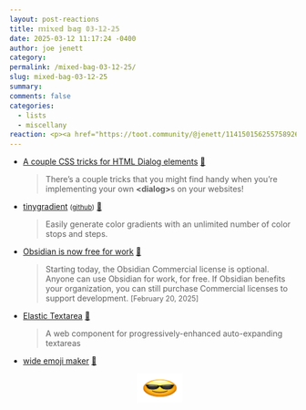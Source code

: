 ```yaml
---
layout: post-reactions
title: 𝕞𝕚𝕩𝕖𝕕 𝕓𝕒𝕘 𝟘𝟛-𝟙𝟚-𝟚𝟝
date: 2025-03-12 11:17:24 -0400
author: joe jenett
category: 
permalink: /mixed-bag-03-12-25/
slug: mixed-bag-03-12-25
summary: 
comments: false
categories:
  - lists
  - miscellany
reaction: <p><a href="https://toot.community/@jenett/114150156255758926#favorited-by-109326597713827183"><img src="https://static.toot.community/cache/accounts/avatars/112/757/571/850/957/359/original/71a15e19bfc75e90.png" alt="" width="48"><br><span style="font-size:.9rem;">Pamela</span></a></p>
---
```

<ul class="links">
	<li><a title="by Cassidy Williams" href="https://cassidoo.co/post/css-for-dialogs/">A couple CSS tricks for HTML Dialog elements</a> <a title="source" href="https://pinboard.in/u:roger">📌</a><blockquote><p>There’s a couple tricks that you might find handy when you’re implementing your own <strong>&lt;dialog&gt;</strong>s on your websites!</p></blockquote></li>
	<li><a title="simple gradient generator" href="https://mistic100.github.io/tinygradient/">tinygradient</a> <small>(<a href="https://github.com/mistic100/tinygradient">github</a>)</small> <a title="source" href="https://pinboard.in/u:angusf">📌</a><blockquote><p>Easily generate color gradients with an unlimited number of color stops and steps.</p></blockquote></li>
	<li><a title="Obsidian Blog" href="https://obsidian.md/blog/free-for-work/">Obsidian is now free for work</a> <a title="source" href="https://pinboard.in/u:donovanwatts">📌</a><blockquote><p>Starting today, the Obsidian Commercial license is optional. Anyone can use Obsidian for work, for free. If Obsidian benefits your organization, you can still purchase Commercial licenses to support development. <span style="font-style:normal;font-size:.9em;">[February 20, 2025]</span></p></blockquote></li>
	<li><a title="GitHub - cloudfour/elastic-textarea" href="https://github.com/cloudfour/elastic-textarea">Elastic Textarea</a> <a title="source" href="https://pinboard.in/u:fileformat">📌</a><blockquote><p>A web component for progressively-enhanced auto-expanding textareas</p></blockquote></li>
	<li><a title="wide emoji maker" href="https://emoji-stretcher--maxbittker.on.websim.ai/">wide emoji maker</a> <a title="source" href="https://pinboard.in/u:angusf">📌</a><p style="text-align:center;"><img src="/images/newguywide.png" width="80" alt=""></p></li>
</ul>
<a style="display:none;" href="https://brid.gy/publish/mastodon"><small>(cross-posted to mastodon)</small></a>